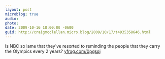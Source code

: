 ```yaml
---
layout: post
microblog: true
audio: 
photo: 
date: 2009-10-16 18:00:00 -0600
guid: http://craigmcclellan.micro.blog/2009/10/17/t4935358646.html
---
```

Is NBC so lame that they've resorted to reminding the people that they carry the Olympics every 2 years? [yfrog.com/0pgsqj](http://yfrog.com/0pgsqj)
